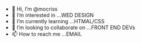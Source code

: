 - 👋 Hi, I’m @mocriss
- 👀 I’m interested in ...WED DESIGN
- 🌱 I’m currently learning ...HTMAL/CSS
- 💞️ I’m looking to collaborate on ...FRONT END DEVs
- 📫 How to reach me ...EMAIL

<!---
mocriss/mocriss is a ✨ special ✨ repository because its `README.md` (this file) appears on your GitHub profile.
You can click the Preview link to take a look at your changes.
--->
